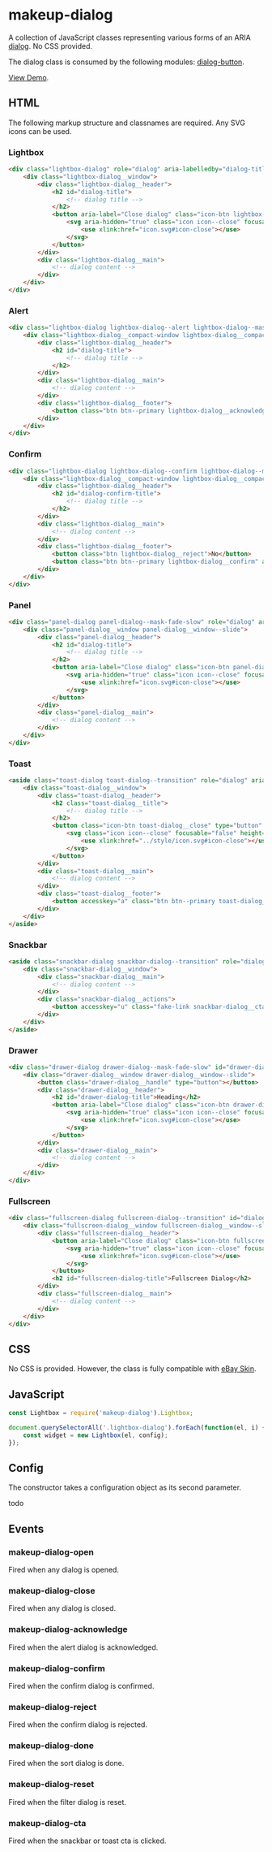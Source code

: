# makeup-dialog

A collection of JavaScript classes representing various forms of an ARIA [dialog](https://ebay.github.io/mindpatterns/disclosure/dialog/index.html). No CSS provided.

The dialog class is consumed by the following modules: [dialog-button](../makeup-dialog-button).

[View Demo](https://makeup.github.io/makeup-js/makeup-dialog/index.html).

## HTML

The following markup structure and classnames are required. Any SVG icons can be used.

### Lightbox

```html
<div class="lightbox-dialog" role="dialog" aria-labelledby="dialog-title" aria-modal="true">
    <div class="lightbox-dialog__window">
        <div class="lightbox-dialog__header">
            <h2 id="dialog-title">
                <!-- dialog title -->
            </h2>
            <button aria-label="Close dialog" class="icon-btn lightbox-dialog__close" type="button">
                <svg aria-hidden="true" class="icon icon--close" focusable="false" height="16" width="16">
                    <use xlink:href="icon.svg#icon-close"></use>
                </svg>
            </button>
        </div>
        <div class="lightbox-dialog__main">
            <!-- dialog content -->
        </div>
    </div>
</div>
```

### Alert

```html
<div class="lightbox-dialog lightbox-dialog--alert lightbox-dialog--mask-fade" role="alertdialog" aria-labelledby="dialog-title" aria-modal="true">
    <div class="lightbox-dialog__compact-window lightbox-dialog__compact-window--fade">
        <div class="lightbox-dialog__header">
            <h2 id="dialog-title">
                <!-- dialog title -->
            </h2>
        </div>
        <div class="lightbox-dialog__main">
            <!-- dialog content -->
        </div>
        <div class="lightbox-dialog__footer">
            <button class="btn btn--primary lightbox-dialog__acknowledge" aria-describedby="alert-description">OK</button>
        </div>
    </div>
</div>
```

### Confirm

```html
<div class="lightbox-dialog lightbox-dialog--confirm lightbox-dialog--mask-fade" role="dialog" aria-labelledby="dialog-confirm-title" aria-modal="true">
    <div class="lightbox-dialog__compact-window lightbox-dialog__compact-window--fade">
        <div class="lightbox-dialog__header">
            <h2 id="dialog-confirm-title">
                <!-- dialog title -->
            </h2>
        </div>
        <div class="lightbox-dialog__main">
            <!-- dialog content -->
        </div>
        <div class="lightbox-dialog__footer">
            <button class="btn lightbox-dialog__reject">No</button>
            <button class="btn btn--primary lightbox-dialog__confirm" aria-describedby="dialog-description-0">Yes</button>
        </div>
    </div>
</div>
```

### Panel

```html
<div class="panel-dialog panel-dialog--mask-fade-slow" role="dialog" aria-labelledby="dialog-title" aria-modal="true">
    <div class="panel-dialog__window panel-dialog__window--slide">
        <div class="panel-dialog__header">
            <h2 id="dialog-title">
                <!-- dialog title -->
            </h2>
            <button aria-label="Close dialog" class="icon-btn panel-dialog__close" type="button">
                <svg aria-hidden="true" class="icon icon--close" focusable="false" height="16" width="16">
                    <use xlink:href="icon.svg#icon-close"></use>
                </svg>
            </button>
        </div>
        <div class="panel-dialog__main">
            <!-- dialog content -->
        </div>
    </div>
</div>
```

### Toast

```html
<aside class="toast-dialog toast-dialog--transition" role="dialog" aria-label="Notification" aria-live="polite" aria-modal="false">
    <div class="toast-dialog__window">
        <div class="toast-dialog__header">
            <h2 class="toast-dialog__title">
                <!-- dialog title -->
            </h2>
            <button class="icon-btn toast-dialog__close" type="button" aria-label="Close notification dialog">
                <svg class="icon icon--close" focusable="false" height="24" width="24">
                    <use xlink:href="../style/icon.svg#icon-close"></use>
                </svg>
            </button>
        </div>
        <div class="toast-dialog__main">
            <!-- dialog content -->
        </div>
        <div class="toast-dialog__footer">
            <button accesskey="a" class="btn btn--primary toast-dialog__cta">Action</button>
        </div>
    </div>
</aside>
```

### Snackbar

```html
<aside class="snackbar-dialog snackbar-dialog--transition" role="dialog" aria-label="Notification" aria-live="polite" aria-modal="false">
    <div class="snackbar-dialog__window">
        <div class="snackbar-dialog__main">
            <!-- dialog content -->
        </div>
        <div class="snackbar-dialog__actions">
            <button accesskey="u" class="fake-link snackbar-dialog__cta">Action<span class="clipped"> - Access Key: A</span></button>
        </div>
    </div>
</aside>
```

### Drawer

```html
<div class="drawer-dialog drawer-dialog--mask-fade-slow" id="drawer-dialog" role="dialog" aria-labelledby="drawer-dialog-title" aria-modal="true">
    <div class="drawer-dialog__window drawer-dialog__window--slide">
        <button class="drawer-dialog__handle" type="button"></button>
        <div class="drawer-dialog__header">
            <h2 id="drawer-dialog-title">Heading</h2>
            <button aria-label="Close dialog" class="icon-btn drawer-dialog__close" type="button">
                <svg aria-hidden="true" class="icon icon--close" focusable="false" height="16" width="16">
                    <use xlink:href="icon.svg#icon-close"></use>
                </svg>
            </button>
        </div>
        <div class="drawer-dialog__main">
            <!-- dialog content -->
        </div>
    </div>
</div>
```

### Fullscreen

```html
<div class="fullscreen-dialog fullscreen-dialog--transition" id="dialog-fullscreen" role="dialog" aria-labelledby="fullscreen-dialog-title" aria-modal="true">
    <div class="fullscreen-dialog__window fullscreen-dialog__window--slide">
        <div class="fullscreen-dialog__header">
            <button aria-label="Close dialog" class="icon-btn fullscreen-dialog__close" type="button">
                <svg aria-hidden="true" class="icon icon--close" focusable="false" height="16" width="16">
                    <use xlink:href="icon.svg#icon-close"></use>
                </svg>
            </button>
            <h2 id="fullscreen-dialog-title">Fullscreen Dialog</h2>
        </div>
        <div class="fullscreen-dialog__main">
            <!-- dialog content -->
        </div>
    </div>
</div>
```

## CSS

No CSS is provided. However, the class is fully compatible with [eBay Skin](https://ebay.github.io/skin/#dialog).

## JavaScript

```js
const Lightbox = require('makeup-dialog').Lightbox;

document.querySelectorAll('.lightbox-dialog').forEach(function(el, i) {
    const widget = new Lightbox(el, config);
});
```

## Config

The constructor takes a configuration object as its second parameter.

todo

## Events

### makeup-dialog-open

Fired when any dialog is opened.

### makeup-dialog-close

Fired when any dialog is closed.

### makeup-dialog-acknowledge

Fired when the alert dialog is acknowledged.

### makeup-dialog-confirm

Fired when the confirm dialog is confirmed.

### makeup-dialog-reject

Fired when the confirm dialog is rejected.

### makeup-dialog-done

Fired when the sort dialog is done.

### makeup-dialog-reset

Fired when the filter dialog is reset.

### makeup-dialog-cta

Fired when the snackbar or toast cta is clicked.
